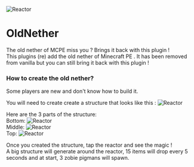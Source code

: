 ![Reactor](https://github.com/BoxOfDevs/OldNether/blob/master/images/Icon.png)
# OldNether
The old nether of MCPE miss you ? Brings it back with this plugin !    
This plugins (re) add the old nether of Minecraft PE . It has been removed from vanilla but you can still bring it back with this plugin !    
    
### How to create the old nether?
Some players are new and don't know how to build it.   
    
You will need to create create a structure that looks like this :     ![Reactor](https://github.com/BoxOfDevs/OldNether/blob/master/images/Reactor.png)
    
Here are the 3 parts of the structure:    
Bottom:    ![Reactor](https://github.com/BoxOfDevs/OldNether/blob/master/images/Bottom.png)    
Middle:    ![Reactor](https://github.com/BoxOfDevs/OldNether/blob/master/images/Middle.png)    
Top:    ![Reactor](https://github.com/BoxOfDevs/OldNether/blob/master/images/Top.png)    
    
   
Once you created the structure, tap the reactor and see the magic !   
A big structure will generate around the reactor, 15 items will drop every 5 seconds and at start, 3 zobie pigmans will spawn.
